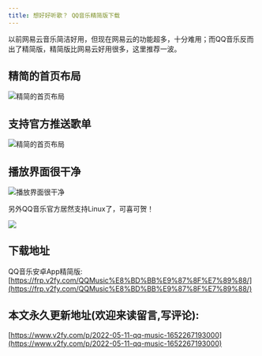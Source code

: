 ```yaml
---
title: 想好好听歌？ QQ音乐精简版下载
---
```


以前网易云音乐简洁好用，但现在网易云的功能超多，十分难用；而QQ音乐反而出了精简版，精简版比网易云好用很多，这里推荐一波。

## 精简的首页布局

![精简的首页布局](https://cdn.fangyuanxiaozhan.com/assets/1652272082437RjZD1tNF.jpeg)


## 支持官方推送歌单

![精简的首页布局](https://cdn.fangyuanxiaozhan.com/assets/16522721376367AJwzF2m.jpeg)

## 播放界面很干净

![播放界面很干净](https://cdn.fangyuanxiaozhan.com/assets/1652272175205nYsx57zs.jpeg)

另外QQ音乐官方居然支持Linux了，可喜可贺！

![](https://cdn.fangyuanxiaozhan.com/assets/1652272509048ASQYkYdQ.png)

## 下载地址

QQ音乐安卓App精简版: [https://frp.v2fy.com/QQMusic%E8%BD%BB%E9%87%8F%E7%89%88/](https://frp.v2fy.com/QQMusic%E8%BD%BB%E9%87%8F%E7%89%88/)

## 本文永久更新地址(欢迎来读留言,写评论):

[https://www.v2fy.com/p/2022-05-11-qq-music-1652267193000](https://www.v2fy.com/p/2022-05-11-qq-music-1652267193000)
